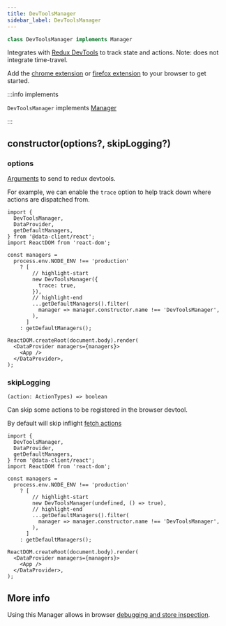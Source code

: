 ```yaml
---
title: DevToolsManager
sidebar_label: DevToolsManager
---
```


```typescript
class DevToolsManager implements Manager
```

Integrates with [Redux DevTools](https://github.com/reduxjs/redux-devtools) to track
state and actions. Note: does not integrate time-travel.

Add the [chrome extension](https://chrome.google.com/webstore/detail/redux-devtools/lmhkpmbekcpmknklioeibfkpmmfibljd?hl=en)
or [firefox extension](https://addons.mozilla.org/en-US/firefox/addon/reduxdevtools/) to your
browser to get started.

:::info implements

`DevToolsManager` implements [Manager](./Manager.md)

:::

## constructor(options?, skipLogging?)

### options

[Arguments](https://github.com/reduxjs/redux-devtools/blob/main/extension/docs/API/Arguments.md)
to send to redux devtools.

For example, we can enable the `trace` option to help track down where actions are dispatched from.

```tsx title="index.tsx"
import {
  DevToolsManager,
  DataProvider,
  getDefaultManagers,
} from '@data-client/react';
import ReactDOM from 'react-dom';

const managers =
  process.env.NODE_ENV !== 'production'
    ? [
        // highlight-start
        new DevToolsManager({
          trace: true,
        }),
        // highlight-end
        ...getDefaultManagers().filter(
          manager => manager.constructor.name !== 'DevToolsManager',
        ),
      ]
    : getDefaultManagers();

ReactDOM.createRoot(document.body).render(
  <DataProvider managers={managers}>
    <App />
  </DataProvider>,
);
```

### skipLogging

`(action: ActionTypes) => boolean`

Can skip some actions to be registered in the browser devtool.

By default will skip inflight [fetch actions](./Controller.md#fetch)

```tsx title="index.tsx"
import {
  DevToolsManager,
  DataProvider,
  getDefaultManagers,
} from '@data-client/react';
import ReactDOM from 'react-dom';

const managers =
  process.env.NODE_ENV !== 'production'
    ? [
        // highlight-start
        new DevToolsManager(undefined, () => true),
        // highlight-end
        ...getDefaultManagers().filter(
          manager => manager.constructor.name !== 'DevToolsManager',
        ),
      ]
    : getDefaultManagers();

ReactDOM.createRoot(document.body).render(
  <DataProvider managers={managers}>
    <App />
  </DataProvider>,
);
```

## More info

Using this Manager allows in browser [debugging and store inspection](../guides/debugging).
